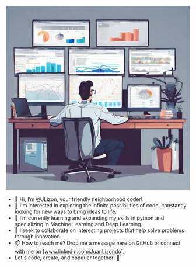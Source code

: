 ![I´m coding](https://github.com/JLizon/JLizon/blob/main/data.png)



* 👋 Hi, I’m @JLizon, your friendly neighborhood coder!
* 👀 I'm interested in exploring the infinite possibilities of code, constantly looking for new ways to bring ideas to life.
* 🌱 I’m currently learning and expanding my skills in python and specializing in Machine Learning and Deep Learning.
* 💞️ I seek to collaborate on interesting projects that help solve problems through innovation.
* 📫 How to reach me? Drop me a message here on GitHub or connect with me on [www.linkedin.com/JuanLizondo].
* Let's code, create, and conquer together! 🚀
